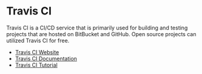 # Travis CI

Travis CI is a CI/CD service that is primarily used for building and testing projects that are hosted on BitBucket and GitHub. Open source projects can utilized Travis CI for free.

- [Travis CI Website](https://www.travis-ci.com/)
- [Travis CI Documentation](https://docs.travis-ci.com/)
- [Travis CI Tutorial](https://docs.travis-ci.com/user/tutorial/)
